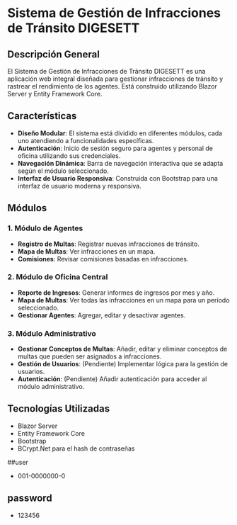 # Sistema de Gestión de Infracciones de Tránsito DIGESETT

## Descripción General
El Sistema de Gestión de Infracciones de Tránsito DIGESETT es una aplicación web integral diseñada para gestionar infracciones de tránsito y rastrear el rendimiento de los agentes. Está construido utilizando Blazor Server y Entity Framework Core.

## Características
- **Diseño Modular**: El sistema está dividido en diferentes módulos, cada uno atendiendo a funcionalidades específicas.
- **Autenticación**: Inicio de sesión seguro para agentes y personal de oficina utilizando sus credenciales.
- **Navegación Dinámica**: Barra de navegación interactiva que se adapta según el módulo seleccionado.
- **Interfaz de Usuario Responsiva**: Construida con Bootstrap para una interfaz de usuario moderna y responsiva.

## Módulos
### 1. Módulo de Agentes
- **Registro de Multas**: Registrar nuevas infracciones de tránsito.
- **Mapa de Multas**: Ver infracciones en un mapa.
- **Comisiones**: Revisar comisiones basadas en infracciones.

### 2. Módulo de Oficina Central
- **Reporte de Ingresos**: Generar informes de ingresos por mes y año.
- **Mapa de Multas**: Ver todas las infracciones en un mapa para un período seleccionado.
- **Gestionar Agentes**: Agregar, editar y desactivar agentes.

### 3. Módulo Administrativo
- **Gestionar Conceptos de Multas**: Añadir, editar y eliminar conceptos de multas que pueden ser asignados a infracciones.
- **Gestión de Usuarios**: (Pendiente) Implementar lógica para la gestión de usuarios.
- **Autenticación**: (Pendiente) Añadir autenticación para acceder al módulo administrativo.

## Tecnologías Utilizadas
- Blazor Server
- Entity Framework Core
- Bootstrap
- BCrypt.Net para el hash de contraseñas

##user
- 001-0000000-0
## password 
- 123456
